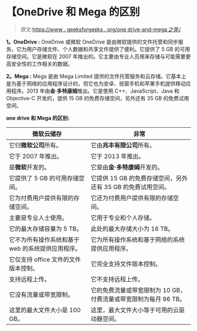 # 【OneDrive 和 Mega 的区别

> 原文:[https://www . geeksforgeeks . org/one drive-and-mega 之差/](https://www.geeksforgeeks.org/difference-between-onedrive-and-mega/)

**1。OneDrive :**
OneDrive 或微软 OneDrive 是由微软提供的文件托管和同步服务。它为用户存储文件、个人数据和共享文件提供了便利。它提供了 5 GB 的可用存储空间。它是微软在 2007 年推出的。它主要由专业人员用来存储与可能需要更高安全性的工作相关的数据。

**2。Mega :**
Mega 是由 Mega Limited 提供的文件托管服务和云存储。它基本上是为基于网络的应用程序设计的，但它也为安卓、视窗手机和苹果手机提供移动应用程序。2013 年由**金·多特康姆**推出。它是使用 C++、JavaScript、Java 和 Objective-C 开发的，提供 15 GB 的免费存储空间，另外还有 35 GB 的免费试用空间。

**one drive 和 Mega 的区别:**

<center>

| 微软云储存 | 非常 |
| --- | --- |
| 它归**微软公司**所有。 | 它由**兆丰有限公司**所有。 |
| 它于 2007 年推出。 | 它于 2013 年推出。 |
| 是**微软**开发的。 | 它是由**金·多特康姆**开发的。 |
| 它提供了 5 GB 的可用存储空间。 | 它提供 15 GB 的免费存储空间，另外还有 35 GB 的免费试用空间。 |
| 它为付费用户提供有限的存储空间。 | 它还为付费用户提供有限的存储空间。 |
| 主要是专业人士使用。 | 它用于专业和个人存储。 |
| 它的最大存储容量为 5 TB。 | 此处的最大存储大小为 16 TB。 |
| 它不为所有操作系统和基于 web 的系统提供应用程序。 | 它为所有操作系统和基于网络的系统提供应用程序。 |
| 它仅支持 office 文件的文件版本控制。 | 它完全支持文件版本控制。 |
| 支持远程上传。 | 它不支持远程上传。 |
| 它没有流量或带宽限制。 | 它的免费流量或带宽限制为 10 GB，付费流量或带宽限制为每月 96 TB。 |
| 这里的最大文件大小是 100 GB。 | 这里，最大文件大小等于可用的云驱动器空间。 |

</center>